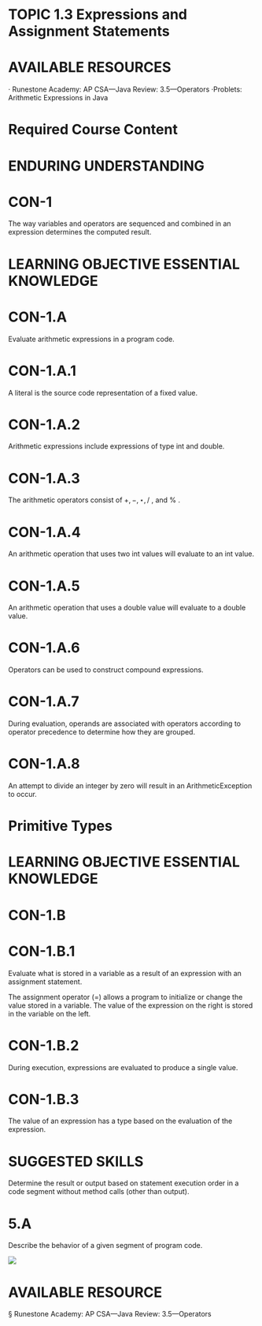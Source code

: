 # TOPIC 1.3 Expressions and Assignment Statements  

# AVAILABLE RESOURCES  

· Runestone Academy: AP CSA—Java Review: 3.5—Operators ·Problets: Arithmetic Expressions in Java  

# Required Course Content  

# ENDURING UNDERSTANDING  

# CON-1  

The way variables and operators are sequenced and combined in an expression determines the computed result.  

# LEARNING OBJECTIVE ESSENTIAL KNOWLEDGE  

# CON-1.A  

Evaluate arithmetic expressions in a program code.  

# CON-1.A.1  

A literal is the source code representation of a fixed value.  

# CON-1.A.2  

Arithmetic expressions include expressions of type int and double.  

# CON-1.A.3  

The arithmetic operators consist of $+,-,\star,/$ , and $\%$ .  

# CON-1.A.4  

An arithmetic operation that uses two int values will evaluate to an int value.  

# CON-1.A.5  

An arithmetic operation that uses a double value will evaluate to a double value.  

# CON-1.A.6  

Operators can be used to construct compound expressions.  

# CON-1.A.7  

During evaluation, operands are associated with operators according to operator precedence to determine how they are grouped.  

# CON-1.A.8  

An attempt to divide an integer by zero will result in an ArithmeticException to occur.  

# Primitive Types  

# LEARNING OBJECTIVE ESSENTIAL KNOWLEDGE  

# CON-1.B  

# CON-1.B.1  

Evaluate what is stored in a variable as a result of an expression with an assignment statement.  

The assignment operator $(=)$ allows a program to initialize or change the value stored in a variable. The value of the expression on the right is stored in the variable on the left.  

# CON-1.B.2  

During execution, expressions are evaluated to produce a single value.  

# CON-1.B.3  

The value of an expression has a type based on the evaluation of the expression.  

# SUGGESTED SKILLS  

Determine the result or output based on statement execution order in a code segment without method calls (other than output).  

# 5.A  

Describe the behavior of a given segment of program code.  

![](images/e7e8927a0c5794041e9ec4135bc14b88cc7e6ae66a820bc0e3aeeee2f39b0e7a.jpg)  

# AVAILABLE RESOURCE  

§ Runestone Academy: AP CSA—Java Review: 3.5—Operators